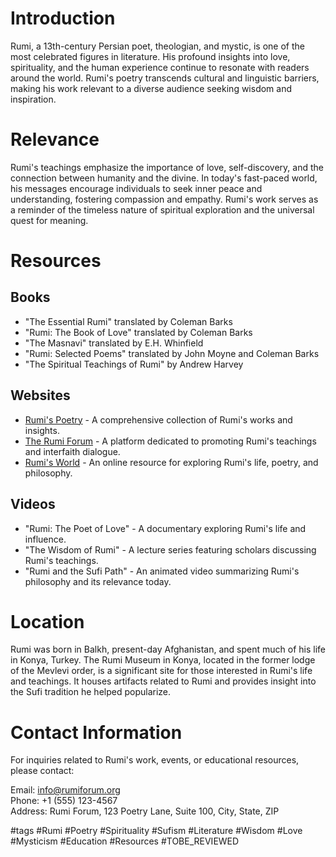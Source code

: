 # Introduction
Rumi, a 13th-century Persian poet, theologian, and mystic, is one of the most celebrated figures in literature. His profound insights into love, spirituality, and the human experience continue to resonate with readers around the world. Rumi's poetry transcends cultural and linguistic barriers, making his work relevant to a diverse audience seeking wisdom and inspiration.

# Relevance
Rumi's teachings emphasize the importance of love, self-discovery, and the connection between humanity and the divine. In today's fast-paced world, his messages encourage individuals to seek inner peace and understanding, fostering compassion and empathy. Rumi's work serves as a reminder of the timeless nature of spiritual exploration and the universal quest for meaning.

# Resources

## Books
- "The Essential Rumi" translated by Coleman Barks
- "Rumi: The Book of Love" translated by Coleman Barks
- "The Masnavi" translated by E.H. Whinfield
- "Rumi: Selected Poems" translated by John Moyne and Coleman Barks
- "The Spiritual Teachings of Rumi" by Andrew Harvey

## Websites
- [Rumi's Poetry](https://www.rumi.com) - A comprehensive collection of Rumi's works and insights.
- [The Rumi Forum](http://www.rumiforum.org) - A platform dedicated to promoting Rumi's teachings and interfaith dialogue.
- [Rumi's World](https://www.rumisworld.com) - An online resource for exploring Rumi's life, poetry, and philosophy.

## Videos
- "Rumi: The Poet of Love" - A documentary exploring Rumi's life and influence.
- "The Wisdom of Rumi" - A lecture series featuring scholars discussing Rumi's teachings.
- "Rumi and the Sufi Path" - An animated video summarizing Rumi's philosophy and its relevance today.

# Location
Rumi was born in Balkh, present-day Afghanistan, and spent much of his life in Konya, Turkey. The Rumi Museum in Konya, located in the former lodge of the Mevlevi order, is a significant site for those interested in Rumi's life and teachings. It houses artifacts related to Rumi and provides insight into the Sufi tradition he helped popularize.

# Contact Information
For inquiries related to Rumi's work, events, or educational resources, please contact:

Email: info@rumiforum.org  
Phone: +1 (555) 123-4567  
Address: Rumi Forum, 123 Poetry Lane, Suite 100, City, State, ZIP  

#tags 
#Rumi #Poetry #Spirituality #Sufism #Literature #Wisdom #Love #Mysticism #Education #Resources #TOBE_REVIEWED
